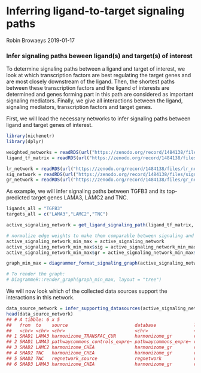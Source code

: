 Inferring ligand-to-target signaling paths
================
Robin Browaeys
2019-01-17

<!-- github markdown built using 
rmarkdown::render("vignettes/ligand_target_signaling_path.Rmd", output_format = "github_document")
-->
### Infer signaling paths beween ligand(s) and target(s) of interest

To determine signaling paths between a ligand and target of interest, we look at which transcription factors are best regulating the target genes and are most closely downstream of the ligand. Then, the shortest paths between these transcription factors and the ligand of interests are determined and genes forming part in this path are considered as important signaling mediators. Finally, we give all interactions between the ligand, signaling mediators, transcription factors and target genes.

First, we will load the necessary networks to infer signaling paths between ligand and target genes of interest.

``` r
library(nichenetr)
library(dplyr)

weighted_networks = readRDS(url("https://zenodo.org/record/1484138/files/weighted_networks.rds"))
ligand_tf_matrix = readRDS(url("https://zenodo.org/record/1484138/files/ligand_tf_matrix.rds"))

lr_network = readRDS(url("https://zenodo.org/record/1484138/files/lr_network.rds"))
sig_network = readRDS(url("https://zenodo.org/record/1484138/files/signaling_network.rds"))
gr_network = readRDS(url("https://zenodo.org/record/1484138/files/gr_network.rds"))
```

As example, we will infer signaling paths between TGFB3 and its top-predicted target genes LAMA3, LAMC2 and TNC.

``` r
ligands_all = "TGFB3"
targets_all = c("LAMA3","LAMC2","TNC")

active_signaling_network = get_ligand_signaling_path(ligand_tf_matrix, ligands_all, targets_all, top_n_regulators = 3, weighted_networks, ligands_position = "cols")

# normalize edge weights to make them comparable between signaling and gene regulatory interactions
active_signaling_network_min_max = active_signaling_network
active_signaling_network_min_max$sig = active_signaling_network_min_max$sig %>% mutate(weight = ((weight-min(weight))/(max(weight)-min(weight))) + 0.75)
active_signaling_network_min_max$gr = active_signaling_network_min_max$gr %>% mutate(weight = ((weight-min(weight))/(max(weight)-min(weight))) + 0.75)

graph_min_max = diagrammer_format_signaling_graph(active_signaling_network_min_max, ligands_all,targets_all, sig_color = "indianred", gr_color = "steelblue")

# To render the graph:
# DiagrammeR::render_graph(graph_min_max, layout = "tree")
```

We will now look which of the collected data sources support the interactions in this network.

``` r
data_source_network = infer_supporting_datasources(active_signaling_network,lr_network, sig_network , gr_network)
head(data_source_network) 
## # A tibble: 6 x 5
##   from  to    source                         database              layer   
##   <chr> <chr> <chr>                          <chr>                 <chr>   
## 1 SMAD1 LAMA3 harmonizome_TRANSFAC_CUR       harmonizome_gr        regulat~
## 2 SMAD1 LAMA3 pathwaycommons_controls_expre~ pathwaycommons_expre~ regulat~
## 3 SMAD2 LAMC2 harmonizome_CHEA               harmonizome_gr        regulat~
## 4 SMAD2 TNC   harmonizome_CHEA               harmonizome_gr        regulat~
## 5 SMAD2 TNC   regnetwork_source              regnetwork            regulat~
## 6 SMAD3 LAMA3 harmonizome_CHEA               harmonizome_gr        regulat~
```
